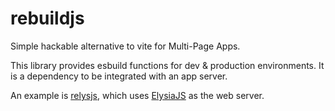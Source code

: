# rebuildjs
Simple hackable alternative to vite for Multi-Page Apps.

This library provides esbuild functions for dev & production environments. It is a dependency to be integrated with 
an app server.

An example is [relysjs](https://github.com/rebuildjs/relysjs), which uses [ElysiaJS](https://elysiajs.com/) as the 
web server.
